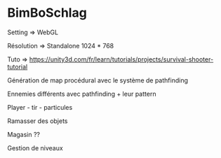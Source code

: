 # BimBoSchlag

Setting => WebGL

Résolution => Standalone 1024 * 768

Tuto => https://unity3d.com/fr/learn/tutorials/projects/survival-shooter-tutorial



Génération de map procédural avec le système de pathfinding


Ennemies différents avec pathfinding + leur pattern


Player - tir - particules


Ramasser des objets

Magasin ??

Gestion de niveaux
